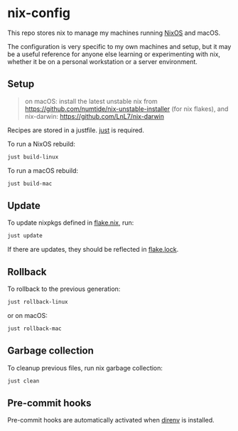 # nix-config

This repo stores nix to manage my machines running [NixOS](https://nixos.org/) and macOS.

The configuration is very specific to my own machines and setup, but it may be a useful reference for anyone else learning or experimenting with nix, whether it be on a personal workstation or a server environment.

## Setup

> on macOS: install the latest unstable nix from https://github.com/numtide/nix-unstable-installer (for nix flakes),
> and nix-darwin: https://github.com/LnL7/nix-darwin

Recipes are stored in a justfile. [just](https://github.com/casey/just) is required.

To run a NixOS rebuild:

```sh
just build-linux
```

To run a macOS rebuild:

```sh
just build-mac
```

## Update

To update nixpkgs defined in [flake.nix](./flake.nix), run:

```sh
just update
```

If there are updates, they should be reflected in [flake.lock](./flake.lock).

## Rollback

To rollback to the previous generation:

```sh
just rollback-linux
```

or on macOS:

```sh
just rollback-mac
```

## Garbage collection

To cleanup previous files, run nix garbage collection:

```sh
just clean
```

## Pre-commit hooks

Pre-commit hooks are automatically activated when [direnv](https://github.com/direnv/direnv) is installed.
